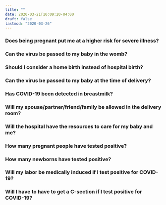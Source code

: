 ```yaml
---
title: ""
date: 2020-03-21T10:09:20-04:00
draft: false
lastmod: "2020-03-26"
---
```


### Does being pregnant put me at a higher risk for severe illness?
  


### Can the virus be passed to my baby in the womb?

### Should I consider a home birth instead of hospital birth?

### Can the virus be passed to my baby at the time of delivery?

### Has COVID-19 been detected in breastmilk?

### Will my spouse/partner/friend/family be allowed in the delivery room?

### Will the hospital have the resources to care for my baby and me?

### How many pregnant people have tested positive?

### How many newborns have tested positive?

### Will my labor be medically induced if I test positive for COVID-19?

### Will I have to have to get a C-section if I test positive for COVID-19?